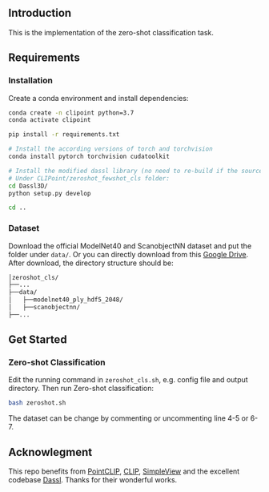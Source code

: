 ## Introduction

This is the implementation of the zero-shot classification task.

## Requirements

### Installation
Create a conda environment and install dependencies:
```bash
conda create -n clipoint python=3.7
conda activate clipoint

pip install -r requirements.txt

# Install the according versions of torch and torchvision
conda install pytorch torchvision cudatoolkit

# Install the modified dassl library (no need to re-build if the source code is changed)
# Under CLIPoint/zeroshot_fewshot_cls folder:
cd Dassl3D/
python setup.py develop

cd ..
```

### Dataset
Download the official ModelNet40 and ScanobjectNN dataset and put the folder under `data/`. Or you can directly download from this [Google Drive](https://drive.google.com/drive/folders/145flu-CtXPlhJ2nrSUUe7tmUj1DTts7t?usp=sharing). 
After download, the directory structure should be:
```bash
│zeroshot_cls/
├──...
├──data/
│   ├──modelnet40_ply_hdf5_2048/
│   ├──scanobjectnn/
├──...
```

## Get Started

### Zero-shot Classification
Edit the running command in `zeroshot_cls.sh`, e.g. config file and output directory. Then run Zero-shot classification:
```bash
bash zeroshot.sh
```
The dataset can be change by commenting or uncommenting line 4-5 or 6-7. 


## Acknowlegment
This repo benefits from [PointCLIP](https://github.com/ZrrSkywalker/PointCLIP), [CLIP](https://github.com/openai/CLIP), [SimpleView](https://github.com/princeton-vl/SimpleView) and the excellent codebase [Dassl](https://github.com/KaiyangZhou/Dassl.pytorch). Thanks for their wonderful works.

